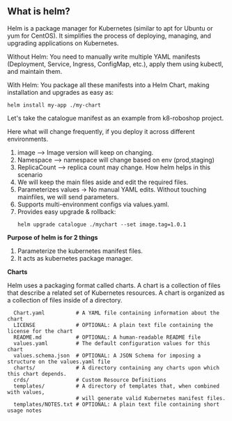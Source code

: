## What is helm?
Helm is a package manager for Kubernetes (similar to apt for Ubuntu or yum for CentOS). It simplifies the process of deploying, managing, and upgrading applications on Kubernetes.

Without Helm: You need to manually write multiple YAML manifests (Deployment, Service, Ingress, ConfigMap, etc.), apply them using kubectl, and maintain them.

With Helm: You package all these manifests into a Helm Chart, making installation and upgrades as easy as:
```
helm install my-app ./my-chart
```

Let's take the catalogue manifest as an example from k8-roboshop project.

Here what will change frequently, if you deploy it across different environments.
  1) image --> Image version will keep on changing.
  2) Namespace --> namespace will change based on env (prod,staging)
  3) ReplicaCount --> replica count may change.
How helm helps in this scenario
  1) We will keep the main files aside and edit the required files.
  2) Parameterizes values → No manual YAML edits. Without touching mainfiles, we will send parameters.
  3) Supports multi-environment configs via values.yaml.
  4) Provides easy upgrade & rollback:
     ```
     helm upgrade catalogue ./mychart --set image.tag=1.0.1
     ```
**Purpose of helm is for 2 things**
1) Parameterize the kubernetes manifest files.
2) It acts as kubernetes package manager.

**Charts**

Helm uses a packaging format called charts. A chart is a collection of files that describe a related set of Kubernetes resources. 
A chart is organized as a collection of files inside of a directory. 

```
  Chart.yaml          # A YAML file containing information about the chart
  LICENSE             # OPTIONAL: A plain text file containing the license for the chart
  README.md           # OPTIONAL: A human-readable README file
  values.yaml         # The default configuration values for this chart
  values.schema.json  # OPTIONAL: A JSON Schema for imposing a structure on the values.yaml file
  charts/             # A directory containing any charts upon which this chart depends.
  crds/               # Custom Resource Definitions
  templates/          # A directory of templates that, when combined with values,
                      # will generate valid Kubernetes manifest files.
  templates/NOTES.txt # OPTIONAL: A plain text file containing short usage notes
```

     

     